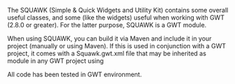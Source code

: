 The SQUAWK (Simple & Quick Widgets and Utility Kit) contains some overall useful classes, and some (like the widgets) useful when working with GWT (2.8.0 or greater). For the latter purpose, SQUAWK is a GWT module.

When using SQUAWK, you can build it via Maven and include it in your project (manually or using Maven). If this is used in conjunction with a GWT project, it comes with a Squawk.gwt.xml file that may be inherited as module in any GWT project using

<inherits name="de.jhoppmann.Squawk"/>

All code has been tested in GWT environment.